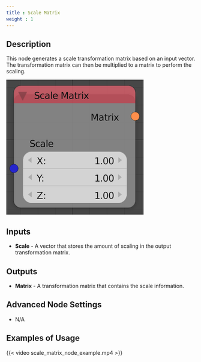 ```yaml
---
title : Scale Matrix
weight : 1
---
```


## Description

This node generates a scale transformation matrix based on an input
vector. The transformation matrix can then be multiplied to a matrix to
perform the scaling.

![image](scale_matrix_node.png)

## Inputs

- **Scale** - A vector that stores the amount of scaling in the output
    transformation matrix.

## Outputs

- **Matrix** - A transformation matrix that contains the scale
    information.

## Advanced Node Settings

- N/A

## Examples of Usage

{{< video scale_matrix_node_example.mp4 >}}
